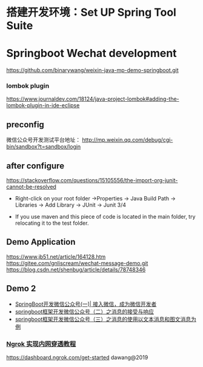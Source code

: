 # 搭建开发环境：Set UP Spring Tool Suite

# Springboot Wechat development
https://github.com/binarywang/weixin-java-mp-demo-springboot.git

### lombok plugin

https://www.journaldev.com/18124/java-project-lombok#adding-the-lombok-plugin-in-ide-eclipse

## preconfig
微信公众号开发测试平台地址：
http://mp.weixin.qq.com/debug/cgi-bin/sandbox?t=sandbox/login


## after configure


https://stackoverflow.com/questions/15105556/the-import-org-junit-cannot-be-resolved

- Right-click on your root folder ->Properties -> Java Build Path -> Libraries -> Add Library -> JUnit -> Junit 3/4

- If you use maven and this piece of code is located in the main folder, try relocating it to the test folder.

## Demo Application
https://www.jb51.net/article/164128.htm
https://gitee.com/gnliscream/wechat-message-demo.git
https://blog.csdn.net/shenbug/article/details/78748346

## Demo 2
- [SpringBoot开发微信公众号(一)| 接入微信，成为微信开发者](https://blog.csdn.net/weixin_42172528/article/details/86078942)
- [springboot框架开发微信公众号（二）之消息的接受与响应](https://blog.csdn.net/qq_40715775/article/details/79878757)
- [springboot框架开发微信公众号（三）之消息的使用以文本消息和图文消息为例](https://blog.csdn.net/qq_40715775/article/details/79912600)

### [Ngrok 实现内网穿透教程](https://blog.csdn.net/qq_33404395/article/details/80788233)
https://dashboard.ngrok.com/get-started
dawang@2019
